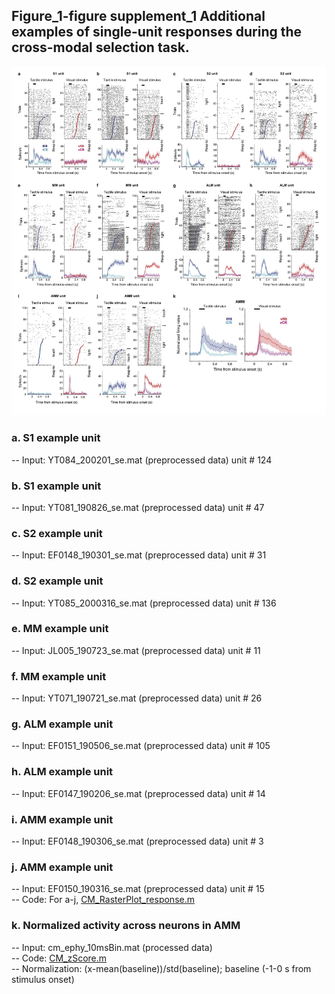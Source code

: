 ## Figure_1-figure supplement_1 Additional examples of single-unit responses during the cross-modal selection task. 
<img src="Figure 1—figure supplement 1.jpg" width="800">

### a.	S1 example unit
  -- Input: YT084_200201_se.mat (preprocessed data) unit # 124
### b.	S1 example unit
  -- Input: YT081_190826_se.mat (preprocessed data) unit # 47
### c.	S2 example unit
  -- Input: EF0148_190301_se.mat (preprocessed data) unit # 31
### d.	S2 example unit
  -- Input: YT085_2000316_se.mat (preprocessed data) unit # 136
### e.	MM example unit
  -- Input: JL005_190723_se.mat (preprocessed data) unit # 11
### f.	MM example unit
  -- Input: YT071_190721_se.mat (preprocessed data) unit # 26
### g.	ALM example unit
  -- Input: EF0151_190506_se.mat (preprocessed data) unit # 105
### h.	ALM example unit
  -- Input: EF0147_190206_se.mat (preprocessed data) unit # 14
### i.	AMM example unit
  -- Input: EF0148_190306_se.mat (preprocessed data) unit # 3
### j.	AMM example unit
  -- Input: EF0150_190316_se.mat (preprocessed data) unit # 15\
  -- Code: For a-j, [CM_RasterPlot_response.m](CM_RasterPlot_response.m)
### k.	Normalized activity across neurons in AMM
-- Input: cm_ephy_10msBin.mat (processed data)\
-- Code: [CM_zScore.m](CM_zScore.m)\
-- Normalization: (x-mean(baseline))/std(baseline); baseline (-1-0 s from stimulus onset)
